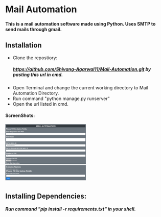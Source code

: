 # Mail Automation

#### This is a mail automation software made using Python. Uses SMTP to send mails through gmail.
## Installation

* Clone the repostiory:
  ##### https://github.com/Shivang-Agarwal11/Mail-Automation.git by pasting this url in cmd.
* Open Terminal and change the current working directory to Mail Automation Directory.
* Run command "python manage.py runserver"
* Open the url listed in cmd.

#### ScreenShots:

<img src="img/1.png" width="50%" height="50%">
<br>
<img src="img/2.png" width="50%" height="60%">

## Installing Dependencies:
##### Run command "pip install -r requirements.txt" in your shell.
